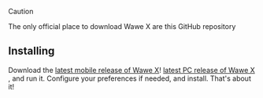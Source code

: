 > [!CAUTION]
> The only official place to download Wawe X are this GitHub repository 

 
 ## Installing
Download the [latest mobile release of Wawe X](https://github.com/MaximErevanV2/WaweX/releases/tag/WaweMobile)! [latest PC release of Wawe X](https://github.com/MaximErevanV2/WaweX/releases/tag/WaweInstaller) , and run it. Configure your preferences if needed, and install. That's about it!

